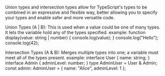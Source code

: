 Union types and intersection types allow for TypeScript's types to be combined in an expressive and flexible way, better allowing you to specify your types and enable safer and more versatile code.

Union Types (A | B): This is used when a value could be one of many types. It lets the variable hold any of the types specified.
example:
function display(value: string | number) {
    console.log(value);
}
console.log("Hello"); 
console.log(42);  

Intersection Types (A & B): Merges multiple types into one; a variable must meet all of the types present.
example:
interface User {
name: string;
}
interface Admin {
adminLevel: number;
}
type AdminUser = User & Admin;
const admin: AdminUser = { name: "Alice", adminLevel: 1 };  
